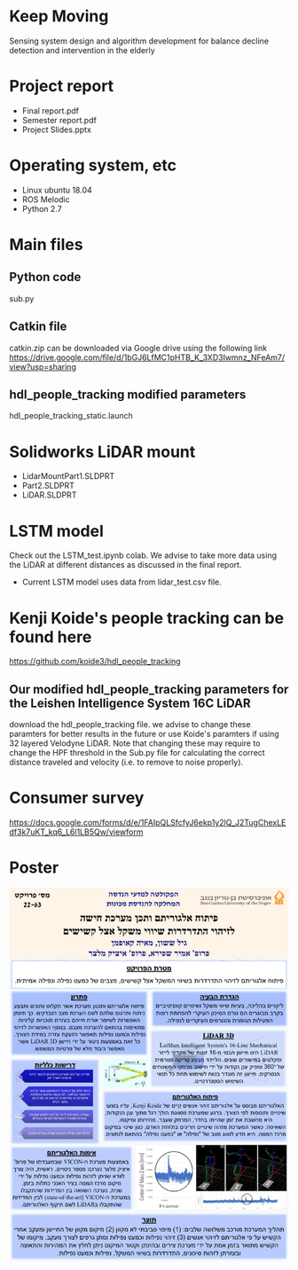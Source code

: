 # Keep Moving
Sensing system design and algorithm development for balance decline detection and intervention in the elderly

# Project report
 - Final report.pdf
 - Semester report.pdf
 - Project Slides.pptx

# Operating system, etc
- Linux ubuntu 18.04
- ROS Melodic
- Python 2.7

# Main files
## Python code
sub.py
## Catkin file
catkin.zip can be downloaded via Google drive using the following link
https://drive.google.com/file/d/1bGJ6LfMC1pHTB_K_3XD3Iwmnz_NFeAm7/view?usp=sharing
## hdl_people_tracking modified parameters
hdl_people_tracking_static.launch

# Solidworks LiDAR mount
- LidarMountPart1.SLDPRT
- Part2.SLDPRT
- LiDAR.SLDPRT

#  

# LSTM model
 Check out the LSTM_test.ipynb colab. We advise to take more data using the LiDAR at different distances as discussed in the final report.
 - Current LSTM model uses data from lidar_test.csv file.
 
# Kenji Koide's people tracking can be found here
https://github.com/koide3/hdl_people_tracking

## Our modified hdl_people_tracking parameters for the Leishen Intelligence System 16C LiDAR
download the hdl_people_tracking file. we advise to change these paramters for better results in the future or use Koide's
paramters if using 32 layered Velodyne LiDAR. Note that changing these may require to change the HPF threshold in the Sub.py file
for calculating the correct distance traveled and velocity (i.e. to remove to noise properly). 

# Consumer survey
https://docs.google.com/forms/d/e/1FAIpQLSfcfyJ6ekp1y2lQ_J2TugChexLEdf3k7uKT_kq6_L6l1LB5Qw/viewform

# Poster 
![](https://github.com/GilSasson/KeepMoving/blob/main/Poster.jpeg?raw=true)
